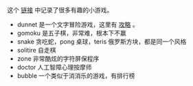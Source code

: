 这个 [链接](https://linux.cn/article-11949-1.html) 中记录了很多有趣的小游戏。

- dunnet 是一个文字冒险游戏，这里有 [攻略](https://gist.github.com/kiedtl/06f728a414a7804826c378b214bf7726) 。
- gomoku 是五子棋，非常难，根本下不赢
- snake 贪吃蛇，pong 桌球，teris 俄罗斯方块，都是同一个风格
- solitire 自走棋
- zone 非常酷炫的字符屏保程序
- doctor 人工智障心理按摩师
- bubble 一个类似于消消乐的游戏，有排行榜
